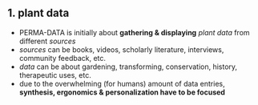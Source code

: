 ## 1. **plant data**

* PERMA-DATA is initially about **gathering & displaying** *plant data* from different *sources*
* *sources* can be books, videos, scholarly literature, interviews, community feedback, etc.
* *data* can be about gardening, transforming, conservation, history, therapeutic uses, etc.
* due to the overwhelming (for humans) amount of data entries, **synthesis, ergonomics & personalization have to be focused**